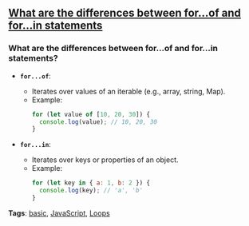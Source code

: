 ## [What are the differences between for...of and for...in statements](#what-are-the-differences-between-forof-and-forin-statements)

### What are the differences between for...of and for...in statements?

- **`for...of`**:
  - Iterates over values of an iterable (e.g., array, string, Map).
  - Example:
    ```javascript
    for (let value of [10, 20, 30]) {
      console.log(value); // 10, 20, 30
    }
    ```

- **`for...in`**:
  - Iterates over keys or properties of an object.
  - Example:
    ```javascript
    for (let key in { a: 1, b: 2 }) {
      console.log(key); // 'a', 'b'
    }
    ```

**Tags**: [basic](./level/basic), [JavaScript](./theme/javascript), [Loops](./theme/loops)


